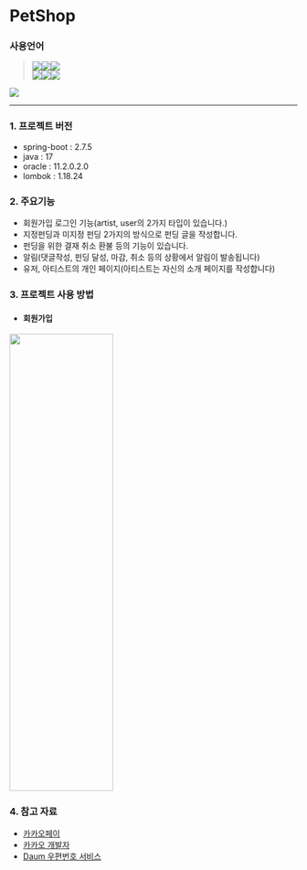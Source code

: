# PetShop

### 사용언어
> <img src="https://img.shields.io/badge/Oracle-F80000?style=flat&logo=Oracle&logoColor=white"/><img src="https://img.shields.io/badge/JavaScript-F7DF1E?style=flat&logo=JavaScript&logoColor=white"/><img src="https://img.shields.io/badge/Spring Boot-6DB33F?style=flat&logo=Spring Boot&logoColor=white"/>  
<img src="https://img.shields.io/badge/Thymeleaf-005F0F?style=flat&logo=Thymeleaf&logoColor=white"/><img src="https://img.shields.io/badge/HTML5-E34F26?style=flat&logo=HTML5&logoColor=white"/><img src="https://img.shields.io/badge/CSS3-1572B6?style=flat&logo=CSS3&logoColor=white"/>

<img src="https://github-readme-stats.vercel.app/api/top-langs/?username=qor8005&custom_title=PetShop&exclude_repo=web,visual,Fund&layout=compact&theme=compact"/>

---

### 1. 프로젝트 버전
* spring-boot : 2.7.5
* java : 17
* oracle : 11.2.0.2.0
* lombok : 1.18.24

### 2. 주요기능
* 회원가입 로그인 기능(artist, user의 2가지 타입이 있습니다.)
* 지정펀딩과 미지정 펀딩 2가지의 방식으로 펀딩 글을 작성합니다.
* 펀딩을 위한 결재 취소 환불 등의 기능이 있습니다.
* 알림(댓글작성, 펀딩 달성, 마감, 취소 등의 상황에서 알림이 발송됩니다)
* 유저, 아티스트의 개인 페이지(아티스트는 자신의 소개 페이지를 작성합니다)

### 3. 프로젝트 사용 방법

* #### 회원가입  
<img width="60%" height="800" src="https://user-images.githubusercontent.com/107646818/207574982-93d6fc6d-842b-4097-9c40-0098f90d382e.png"/>

### 4. 참고 자료
* [카카오페이](https://developers.kakao.com/product/kakaoPay)  
* [카카오 개발자](https://developers.kakao.com)  
* [Daum 우편번호 서비스](https://postcode.map.daum.net/guide)  
